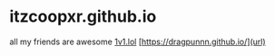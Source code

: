 # itzcoopxr.github.io
all my friends are awesome
[1v1.lol](metalfoxdev.github.io)
[https://dragpunnn.github.io/](url)
